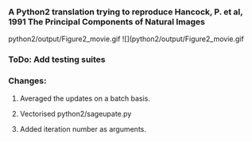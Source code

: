 
### A Python2 translation trying to reproduce Hancock, P. et al, 1991 The Principal Components of Natural Images

python2/output/Figure2_movie.gif
![](python2/output/Figure2_movie.gif
### ToDo: Add testing suites

### Changes:

1. Averaged the updates on a batch basis.

1. Vectorised python2/sageupate.py

1. Added iteration number as arguments.